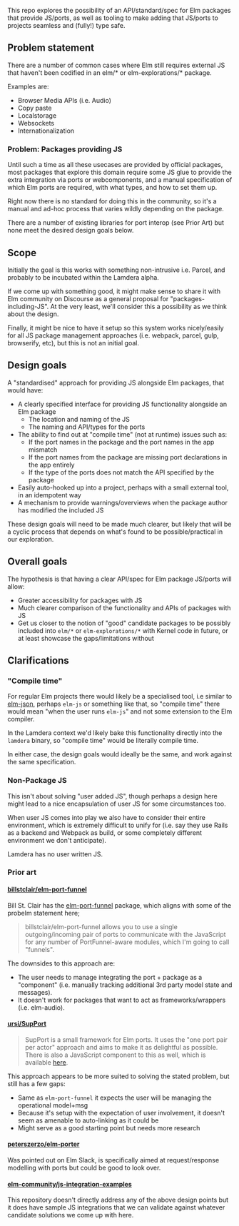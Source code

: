 This repo explores the possibility of an API/standard/spec for Elm packages that provide JS/ports, as well as tooling to make adding that JS/ports to projects seamless and (fully!) type safe.

## Problem statement

There are a number of common cases where Elm still requires external JS that haven't been codified in an elm/* or elm-explorations/* package.

Examples are:

- Browser Media APIs (i.e. Audio)
- Copy paste
- Localstorage
- Websockets
- Internationalization


### Problem: Packages providing JS

Until such a time as all these usecases are provided by official packages, most packages that explore this domain require some JS glue to provide the extra integration via ports or webcomponents, and a manual specification of which Elm ports are required, with what types, and how to set them up.

Right now there is no standard for doing this in the community, so it's a manual and ad-hoc process that varies wildly depending on the package.

There are a number of existing libraries for port interop (see Prior Art) but none meet the desired design goals below.


## Scope

Initially the goal is this works with something non-intrusive i.e. Parcel, and probably to be incubated within the Lamdera alpha.

If we come up with something good, it might make sense to share it with Elm community on Discourse as a general proposal for "packages-including-JS". At the very least, we'll consider this a possibility as we think about the design.

Finally, it might be nice to have it setup so this system works nicely/easily for all JS package management approaches (i.e. webpack, parcel, gulp, browserify, etc), but this is not an initial goal.


## Design goals

A "standardised" approach for providing JS alongside Elm packages, that would have:

- A clearly specified interface for providing JS functionality alongside an Elm package
  - The location and naming of the JS
  - The naming and API/types for the ports
- The ability to find out at "compile time" (not at runtime) issues such as:
  - If the port names in the package and the port names in the app mismatch
  - If the port names from the package are missing port declarations in the app entirely
  - If the type of the ports does not match the API specified by the package
- Easily auto-hooked up into a project, perhaps with a small external tool, in an idempotent way
- A mechanism to provide warnings/overviews when the package author has modified the included JS

These design goals will need to be made much clearer, but likely that will be a cyclic process that depends on what's found to be possible/practical in our exploration.


## Overall goals

The hypothesis is that having a clear API/spec for Elm package JS/ports will allow:

- Greater accessibility for packages with JS
- Much clearer comparison of the functionality and APIs of packages with JS
- Get us closer to the notion of "good" candidate packages to be possibly included into `elm/*` or `elm-explorations/*` with Kernel code in future, or at least showcase the gaps/limitations without


## Clarifications

### "Compile time"

For regular Elm projects there would likely be a specialised tool, i.e similar to [elm-json](https://github.com/zwilias/elm-json#readme), perhaps `elm-js` or something like that, so "compile time" there would mean "when the user runs `elm-js`" and not some extension to the Elm compiler.

In the Lamdera context we'd likely bake this functionality directly into the `lamdera` binary, so "compile time" would be literally compile time.

In either case, the design goals would ideally be the same, and work against the same specification.

### Non-Package JS

This isn't about solving "user added JS", though perhaps a design here might lead to a nice encapsulation of user JS for some circumstances too.

When user JS comes into play we also have to consider their entire environment, which is extremely difficult to unify for (i.e. say they use Rails as a backend and Webpack as build, or some completely different environment we don't anticipate).

Lamdera has no user written JS.


### Prior art

#### [billstclair/elm-port-funnel](https://package.elm-lang.org/packages/billstclair/elm-port-funnel/latest/)

Bill St. Clair has the [elm-port-funnel](https://package.elm-lang.org/packages/billstclair/elm-port-funnel/latest/) package, which aligns with some of the probelm statement here;

> billstclair/elm-port-funnel allows you to use a single outgoing/incoming pair of ports to communicate with the JavaScript for any number of PortFunnel-aware modules, which I'm going to call "funnels".

The downsides to this approach are:

- The user needs to manage integrating the port + package as a "component" (i.e. manually tracking additional 3rd party model state and messages).
- It doesn't work for packages that want to act as frameworks/wrappers (i.e. elm-audio).


#### [ursi/SupPort](https://github.com/ursi/support)

> SupPort is a small framework for Elm ports. It uses the "one port pair per actor" approach and aims to make it as delightful as possible. There is also a JavaScript component to this as well, which is available [here](https://github.com/ursi/support-js).

This approach appears to be more suited to solving the stated problem, but still has a few gaps:

- Same as `elm-port-funnel` it expects the user will be managing the operational model+msg
- Because it's setup with the expectation of user involvement, it doesn't seem as amenable to auto-linking as it could be
- Might serve as a good starting point but needs more research

#### [peterszerzo/elm-porter](https://package.elm-lang.org/packages/peterszerzo/elm-porter/latest/)

Was pointed out on Elm Slack, is specifically aimed at request/response modelling with ports but could be good to look over.


#### [elm-community/js-integration-examples](https://github.com/elm-community/js-integration-examples)

This repository doesn't directly address any of the above design points but it does have sample JS integrations that we can validate against whatever candidate solutions we come up with here.
